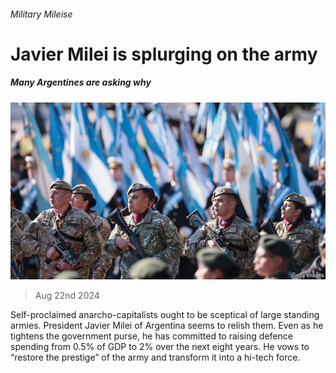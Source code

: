 ###### Military Mileise

# Javier Milei is splurging on the army 

##### Many Argentines are asking why 

![image](images/20240824_AMP504.jpg) 

> Aug 22nd 2024 

Self-proclaimed anarcho-capitalists ought to be sceptical of large standing armies. President Javier Milei of Argentina seems to relish them. Even as he tightens the government purse, he has committed to raising defence spending from 0.5% of GDP to 2% over the next eight years. He vows to “restore the prestige” of the army and transform it into a hi-tech force. 

